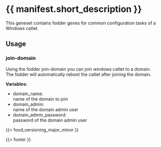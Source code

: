 # {{ manifest.short_description }}

This geneset contains fodder genes for common configuration tasks of a Windows catlet.

## Usage


### join-domain

Using the fodder join-domain you can join windows catlet to a domain.   
The fodder will automatically reboot the catlet after joining the domain.

**Variables:** 
- domain_name:  
  name of the domain to join
- domain_admin:  
  name of the domain admin user
- domain_admin_password:  
  password of the domain admin user



{{> food_versioning_major_minor }}

{{> footer }}

